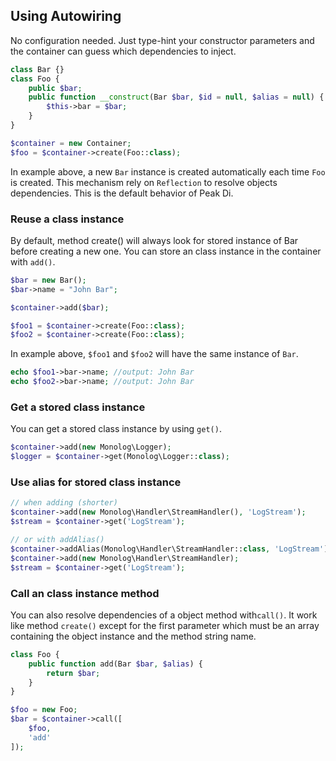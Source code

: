 ## Using Autowiring

No configuration needed. Just type-hint your constructor parameters and the container can guess which dependencies to inject.

```PHP
class Bar {}
class Foo {
    public $bar;
    public function __construct(Bar $bar, $id = null, $alias = null) {
        $this->bar = $bar;
    }
}

$container = new Container;
$foo = $container->create(Foo::class);
```
In example above, a new ``Bar`` instance is created automatically each time ```Foo``` is created. This mechanism rely on ```Reflection``` to resolve objects dependencies. This is the default behavior of Peak Di.


### Reuse a class instance

By default, method create() will always look for stored instance of Bar before creating a new one.
You can store an class instance in the container with ```add()```.

```PHP
$bar = new Bar();
$bar->name = "John Bar";

$container->add($bar);

$foo1 = $container->create(Foo::class);
$foo2 = $container->create(Foo::class);
```

In example above, ```$foo1``` and ```$foo2``` will have the same instance of ```Bar```.

```PHP
echo $foo1->bar->name; //output: John Bar
echo $foo2->bar->name; //output: John Bar
```

### Get a stored class instance

You can get a stored class instance by using ```get()```.

```PHP
$container->add(new Monolog\Logger);
$logger = $container->get(Monolog\Logger::class);
```

### Use alias for stored class instance


```PHP
// when adding (shorter)
$container->add(new Monolog\Handler\StreamHandler(), 'LogStream');
$stream = $container->get('LogStream');

// or with addAlias()
$container->addAlias(Monolog\Handler\StreamHandler::class, 'LogStream');
$container->add(new Monolog\Handler\StreamHandler);
$stream = $container->get('LogStream');
```

### Call an class instance method

You can also resolve dependencies of a object method with```call()```. It work like method ```create()``` except for the first parameter which must be an array containing the object instance and the method string name. 

```PHP
class Foo {
    public function add(Bar $bar, $alias) {
        return $bar;
    }
}

$foo = new Foo;
$bar = $container->call([
    $foo,
    'add'
]);
```